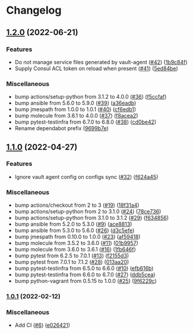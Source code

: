 # Changelog

## [1.2.0](https://github.com/nahsi/ansible-consul/compare/v1.1.0...v1.2.0) (2022-06-21)


### Features

* Do not manage service files generated by vault-agent ([#42](https://github.com/nahsi/ansible-consul/issues/42)) ([1b9c84f](https://github.com/nahsi/ansible-consul/commit/1b9c84fc6217045ec508de75664314ede91c0068))
* Supply Consul ACL token on reload when present ([#41](https://github.com/nahsi/ansible-consul/issues/41)) ([5ed84be](https://github.com/nahsi/ansible-consul/commit/5ed84beed0243fb925f9ab3f3fa754b5cc42baff))


### Miscellaneous

* bump actions/setup-python from 3.1.2 to 4.0.0 ([#36](https://github.com/nahsi/ansible-consul/issues/36)) ([f5ccfaf](https://github.com/nahsi/ansible-consul/commit/f5ccfaf0945236e822da57526530b5b4588fea4d))
* bump ansible from 5.6.0 to 5.9.0 ([#39](https://github.com/nahsi/ansible-consul/issues/39)) ([a36eadb](https://github.com/nahsi/ansible-consul/commit/a36eadb2ac4a1428bb9fcbf89845621b1d21d8be))
* bump jmespath from 1.0.0 to 1.0.1 ([#40](https://github.com/nahsi/ansible-consul/issues/40)) ([cf6edb1](https://github.com/nahsi/ansible-consul/commit/cf6edb18bb052bd83579eda1f9b309ca28574b41))
* bump molecule from 3.6.1 to 4.0.0 ([#37](https://github.com/nahsi/ansible-consul/issues/37)) ([f8acea2](https://github.com/nahsi/ansible-consul/commit/f8acea233c41465ba15083593bce9fa2df8ed9e3))
* bump pytest-testinfra from 6.7.0 to 6.8.0 ([#38](https://github.com/nahsi/ansible-consul/issues/38)) ([cd0be42](https://github.com/nahsi/ansible-consul/commit/cd0be4207526a5684726f3746cc21c56c8f3cc1a))
* Rename dependabot prefix ([9699b7e](https://github.com/nahsi/ansible-consul/commit/9699b7e582a4272827cde3d5b8126ed3f9f04e64))

## [1.1.0](https://github.com/nahsi/ansible-consul/compare/v1.0.1...v1.1.0) (2022-04-27)


### Features

* Ignore vault agent config on configs sync ([#32](https://github.com/nahsi/ansible-consul/issues/32)) ([f624a45](https://github.com/nahsi/ansible-consul/commit/f624a45fec593fd7c0a94fed7b3b419bbdcbb52e))


### Miscellaneous

* bump actions/checkout from 2 to 3 ([#19](https://github.com/nahsi/ansible-consul/issues/19)) ([18f31a4](https://github.com/nahsi/ansible-consul/commit/18f31a4a3de042a254fc275acce899460caac879))
* bump actions/setup-python from 2 to 3.1.0 ([#24](https://github.com/nahsi/ansible-consul/issues/24)) ([78ce736](https://github.com/nahsi/ansible-consul/commit/78ce7366761b1e9dc812c8090fb7c2591e8bd7cd))
* bump actions/setup-python from 3.1.0 to 3.1.2 ([#29](https://github.com/nahsi/ansible-consul/issues/29)) ([f634856](https://github.com/nahsi/ansible-consul/commit/f634856a14e1a0ad20c83146cdd093b0afde416f))
* bump ansible from 5.2.0 to 5.3.0 ([#9](https://github.com/nahsi/ansible-consul/issues/9)) ([ace8813](https://github.com/nahsi/ansible-consul/commit/ace8813660492a55e1910396a77b027da4bea3ef))
* bump ansible from 5.3.0 to 5.6.0 ([#26](https://github.com/nahsi/ansible-consul/issues/26)) ([d3c5efe](https://github.com/nahsi/ansible-consul/commit/d3c5efeed46be8f0872c7ffe369a154f4cdb9e35))
* bump jmespath from 0.10.0 to 1.0.0 ([#23](https://github.com/nahsi/ansible-consul/issues/23)) ([af59418](https://github.com/nahsi/ansible-consul/commit/af594185231b6841ef959289da870703c8423e13))
* bump molecule from 3.5.2 to 3.6.0 ([#11](https://github.com/nahsi/ansible-consul/issues/11)) ([01b9957](https://github.com/nahsi/ansible-consul/commit/01b9957406a9197589686a4d7c3c5d25d244741c))
* bump molecule from 3.6.0 to 3.6.1 ([#16](https://github.com/nahsi/ansible-consul/issues/16)) ([1fb646f](https://github.com/nahsi/ansible-consul/commit/1fb646f321d1f53d9de2f0afc3e775ad2998542f))
* bump pytest from 6.2.5 to 7.0.1 ([#13](https://github.com/nahsi/ansible-consul/issues/13)) ([f2155d3](https://github.com/nahsi/ansible-consul/commit/f2155d3f0a821c23774b665d1a837909ae6863cd))
* bump pytest from 7.0.1 to 7.1.2 ([#28](https://github.com/nahsi/ansible-consul/issues/28)) ([013aa20](https://github.com/nahsi/ansible-consul/commit/013aa20ea9db59b21ba46e6a1a51df95074f616a))
* bump pytest-testinfra from 6.5.0 to 6.6.0 ([#10](https://github.com/nahsi/ansible-consul/issues/10)) ([efb616b](https://github.com/nahsi/ansible-consul/commit/efb616b8773242a9cbb764e3d6aa454a3b6d28eb))
* bump pytest-testinfra from 6.6.0 to 6.7.0 ([#27](https://github.com/nahsi/ansible-consul/issues/27)) ([ddb5cea](https://github.com/nahsi/ansible-consul/commit/ddb5ceaf385854e6b36fb38c8429cb600924300e))
* bump python-vagrant from 0.5.15 to 1.0.0 ([#25](https://github.com/nahsi/ansible-consul/issues/25)) ([9f6229c](https://github.com/nahsi/ansible-consul/commit/9f6229c37a6f898c147d7ffbda58bb94cd06cd1b))

### [1.0.1](https://github.com/nahsi/ansible-consul/compare/v1.0.0...v1.0.1) (2022-02-12)


### Miscellaneous

* Add CI ([#6](https://github.com/nahsi/ansible-consul/issues/6)) ([e026421](https://github.com/nahsi/ansible-consul/commit/e026421a038d78f1bee7bf69f391f50ef2f56b63))
